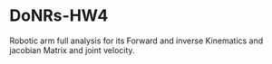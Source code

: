 # DoNRs-HW4
Robotic arm full analysis for its Forward and inverse Kinematics and jacobian Matrix and joint velocity.
